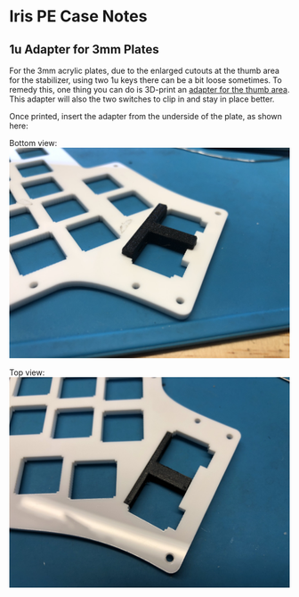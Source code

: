 # Iris PE Case Notes

## 1u Adapter for 3mm Plates

For the 3mm acrylic plates, due to the enlarged cutouts at the thumb area for the stabilizer, using two 1u keys there can be a bit loose sometimes. To remedy this, one thing you can do is 3D-print an [adapter for the thumb area](Iris%20PE%201u%20Adapter%20for%203mm%20Plates.stl). This adapter will also the two switches to clip in and stay in place better.

Once printed, insert the adapter from the underside of the plate, as shown here:

Bottom view:
![](images/adapter-bottom.jpg)

Top view:
![](images/adapter-top.jpg)
